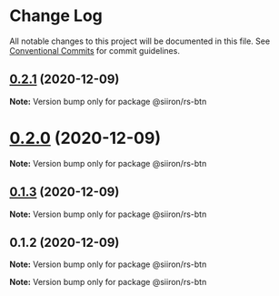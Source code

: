 # Change Log

All notable changes to this project will be documented in this file.
See [Conventional Commits](https://conventionalcommits.org) for commit guidelines.

## [0.2.1](https://github.com/siiron/lerna-demo/compare/v0.2.0...v0.2.1) (2020-12-09)

**Note:** Version bump only for package @siiron/rs-btn





# [0.2.0](https://github.com/siiron/lerna-demo/compare/v0.1.3...v0.2.0) (2020-12-09)

**Note:** Version bump only for package @siiron/rs-btn





## [0.1.3](https://github.com/siiron/lerna-demo/compare/v0.1.2...v0.1.3) (2020-12-09)

**Note:** Version bump only for package @siiron/rs-btn





## 0.1.2 (2020-12-09)

**Note:** Version bump only for package @siiron/rs-btn







**Note:** Version bump only for package @siiron/rs-btn
